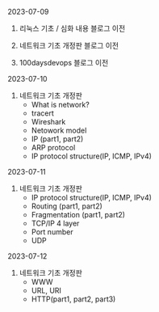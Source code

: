 2023-07-09 <br/>

1. 리눅스 기초 / 심화 내용 블로그 이전 <br/>

2. 네트워크 기초 개정판 블로그 이전 <br/>

3. 100daysdevops 블로그 이전 <br/>

2023-07-10 <br/>

1. 네트워크 기초 개정판
    + What is network?
    + tracert
    + Wireshark
    + Netowork model
    + IP (part1, part2)
    + ARP protocol
    + IP protocol structure(IP, ICMP, IPv4)

2023-07-11 <br/>

1. 네트워크 기초 개정판
    + IP protocol structure(IP, ICMP, IPv4)
    + Routing (part1, part2)
    + Fragmentation (part1, part2)
    + TCP/IP 4 layer
    + Port number 
    + UDP

2023-07-12 <br/>

1. 네트워크 기초 개정판
    + WWW
    + URL, URI
    + HTTP(part1, part2, part3)





